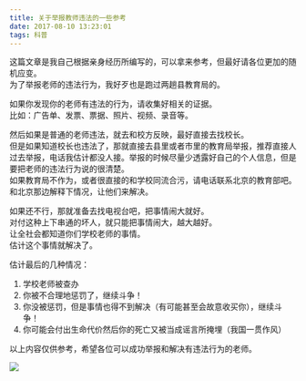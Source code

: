 ```yaml
---
title: 关于举报教师违法的一些参考
date: 2017-08-10 13:23:01
tags: 科普
---
```


这篇文章是我自己根据亲身经历所编写的，可以拿来参考，但最好请各位更加的随机应变。  
为了举报老师的违法行为，我好歹也是跑过两趟县教育局的。  

如果你发现你的老师有违法的行为，请收集好相关的证据。  
比如：广告单、发票、票据、照片、视频、录音等。  

然后如果是普通的老师违法，就去和校方反映，最好直接去找校长。  
但是如果知道校长也违法了，那就直接去县里或者市里的教育局举报，推荐直接人过去举报，电话我估计都没人接。举报的时候尽量少透露好自己的个人信息，但是要把老师的违法行为说的很清楚。  
如果教育局不作为，或者很直接的和学校同流合污，请电话联系北京的教育部吧。  
和北京那边解释下情况，让他们来解决。  

如果还不行，那就准备去找电视台吧，把事情闹大就好。  
对付这种上下串通的坏人，就只能把事情闹大，越大越好。  
让全社会都知道你们学校老师的事情。  
估计这个事情就解决了。  

估计最后的几种情况：  

1. 学校老师被查办  
1. 你被不合理地惩罚了，继续斗争！  
1. 你没被惩罚，但是事情也得不到解决（有可能甚至会故意收买你），继续斗争！  
1. 你可能会付出生命代价然后你的死亡又被当成谣言所掩埋（我国一贯作风）  

以上内容仅供参考，希望各位可以成功举报和解决有违法行为的老师。  

![](https://wx4.sinaimg.cn/mw1024/006wz0YUgy1fkwzwgbip7j30j10j0ata.jpg)

